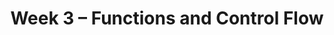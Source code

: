 ---
title: Week 3 – Functions and Control Flow
weekNumber: 3
days:
    - date: 2024-10-14
      events: 
        - name: LEC 8
          type: lecture
          title: Functions and Applying
          url:
          html:
          podcast:
          readings:
            - name: BPD 6
              url: https://notes.dsc10.com/01-getting_started/functions-defining.html#example
            - name: 12
              url: https://notes.dsc10.com/02-data_sets/apply.html
          keywords: functions, arguments, print vs. return, .apply, .reset_index
        - name: DISC 3
          type: disc
          title: Querying, Grouping, and Plotting
          url: https://practice.dsc10.com/disc03/index.html
    - date: 2024-10-16
      events: 
        - name: LEC 9
          type: lecture
          title: Grouping on Multiple Columns, Merging
          url:
          html:
          podcast:
          readings:
            - name: BPD 11
              url: https://notes.dsc10.com/02-data_sets/groupby.html
            - name: 13
              url: https://notes.dsc10.com/02-data_sets/merging.html
          keywords: .groupby([col_1, col_2, …]), subgroups, MultiIndex, .merge, number of rows
    - date: 2024-10-17
      events:
        - name: LAB 2
          type: lab
          title: Data Visualizations and Python Functions
          url: http://datahub.ucsd.edu/user-redirect/git-sync?repo=https://github.com/dsc-courses/dsc10-2024-fa&subPath=labs/lab02/lab02.ipynb
    - date: 2024-10-18
      events: 
        - name: LEC 10
          type: lecture
          title: Conditional Statements and Iteration
          url:
          html:
          podcast:
          readings:
            - name: CIT 9.0-9.2
              url: https://inferentialthinking.com/chapters/09/Randomness.html
          keywords: in, not, and, or, if, else, elif, for-loops, np.append, accumulator pattern
    - date: 2024-10-20
      events:
        - name: HW 2
          type: hw
          title: DataFrames, Data Visualization, and Functions
          url:
---